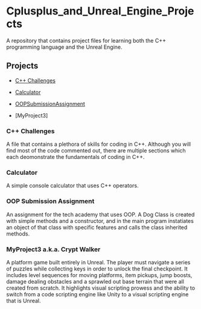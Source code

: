 # Cplusplus_and_Unreal_Engine_Projects
A repository that contains project files for learning both the C++ programming language and the Unreal Engine.
## Projects
- [C++ Challenges](C++Challenges.cpp)

- [Calculator](Calculator.cpp)

- [OOPSubmissionAssignment](OOPSubmissionAssignment.cpp)

- [MyProject3]

### C++ Challenges
A file that contains a plethora of skills for coding in C++.  Although you will find most of the code commented out, there are multiple sections which each deomonstrate the fundamentals of coding in C++.
### Calculator
A simple console calculator that uses C++ operators.

### OOP Submission Assignment
An assignment for the tech academy that uses OOP.  A Dog Class is created with simple methods and a constructor, and in the main program instatiates an object of that class with specific features and calls the class inherited methods.

### MyProject3 a.k.a. Crypt Walker
A platform game built entirely in Unreal.  The player must navigate a series of puzzles while collecting keys in order to unlock the final checkpoint.  It includes level sequences for moving platforms, item pickups, jump boosts, damage dealing obstacles and a sprawled out base terrain that were all created from scratch.  It highlights visual scripting prowess and the ability to switch from a code scripting engine like Unity to a visual scripting engine that is Unreal.
